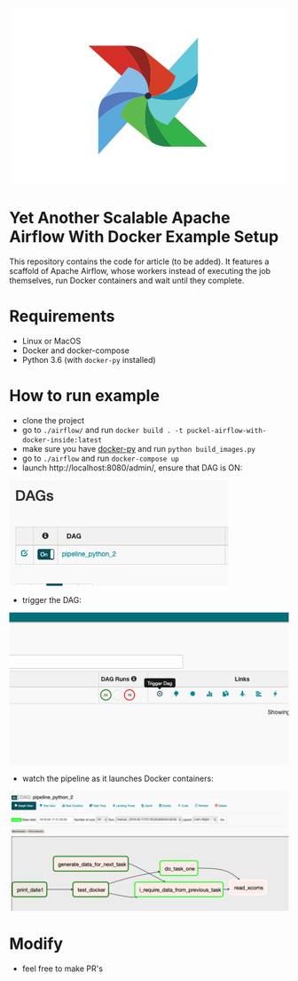 
![airflow](airflowlogo.png)

# Yet Another Scalable Apache Airflow With Docker Example Setup
This repository contains the code for article (to be added). It features a scaffold of Apache Airflow, whose workers instead of executing the job themselves, run Docker containers and wait until they complete.

# Requirements
* Linux or MacOS
* Docker and docker-compose
* Python 3.6 (with `docker-py` installed)

# How to run example
* clone the project
* go to `./airflow/` and run `docker build . -t puckel-airflow-with-docker-inside:latest`
* make sure you have [docker-py](https://github.com/docker/docker-py) and run `python build_images.py`
* go to `./airflow` and run `docker-compose up`
* launch http://localhost:8080/admin/, ensure that DAG is ON:

![on](on.png)

* trigger the DAG:

![trigger](trigger.png)

* watch the pipeline as it launches Docker containers:

![pip](result.png)

# Modify
* feel free to make PR's
